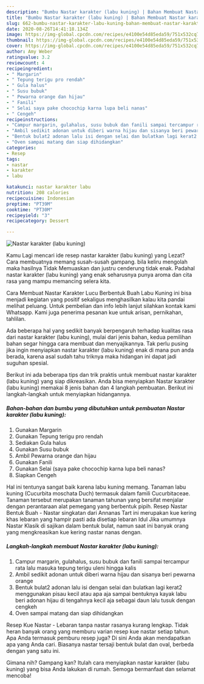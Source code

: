 ```yaml
---
description: "Bumbu Nastar karakter (labu kuning) | Bahan Membuat Nastar karakter (labu kuning) Yang Sedap"
title: "Bumbu Nastar karakter (labu kuning) | Bahan Membuat Nastar karakter (labu kuning) Yang Sedap"
slug: 662-bumbu-nastar-karakter-labu-kuning-bahan-membuat-nastar-karakter-labu-kuning-yang-sedap
date: 2020-08-26T14:41:18.134Z
image: https://img-global.cpcdn.com/recipes/e4100e54d85eda59/751x532cq70/nastar-karakter-labu-kuning-foto-resep-utama.jpg
thumbnail: https://img-global.cpcdn.com/recipes/e4100e54d85eda59/751x532cq70/nastar-karakter-labu-kuning-foto-resep-utama.jpg
cover: https://img-global.cpcdn.com/recipes/e4100e54d85eda59/751x532cq70/nastar-karakter-labu-kuning-foto-resep-utama.jpg
author: Amy Weber
ratingvalue: 3.2
reviewcount: 4
recipeingredient:
- " Margarin"
- " Tepung terigu pro rendah"
- " Gula halus"
- " Susu bubuk"
- " Pewarna orange dan hijau"
- " Fanili"
- " Selai saya pake chocochip karna lupa beli nanas"
- " Cengeh"
recipeinstructions:
- "Campur margarin, gulahalus, susu bubuk dan fanili sampai tercampur rata lalu masuka tepung terigu uleni hingga kalis"
- "Ambil sedikit adonan untuk diberi warna hijau dan sisanya beri pewarna orange"
- "Bentuk bulat2 adonan lalu isi dengan selai dan bulatkan lagi kerat2 menggunakan pisau kecil atau apa aja sampai bentuknya kayak labu beri adonan hijau di tengahnya kecil aja sebagai daun lalu tusuk dengan cengkeh"
- "Oven sampai matang dan siap dihidangkan"
categories:
- Resep
tags:
- nastar
- karakter
- labu

katakunci: nastar karakter labu 
nutrition: 208 calories
recipecuisine: Indonesian
preptime: "PT39M"
cooktime: "PT30M"
recipeyield: "3"
recipecategory: Dessert

---
```



![Nastar karakter (labu kuning)](https://img-global.cpcdn.com/recipes/e4100e54d85eda59/751x532cq70/nastar-karakter-labu-kuning-foto-resep-utama.jpg)

Kamu Lagi mencari ide resep nastar karakter (labu kuning) yang Lezat? Cara membuatnya memang susah-susah gampang. bila keliru mengolah maka hasilnya Tidak Memuaskan dan justru cenderung tidak enak. Padahal nastar karakter (labu kuning) yang enak seharusnya punya aroma dan cita rasa yang mampu memancing selera kita.

Cara Membuat Nastar Karakter Lucu Berbentuk Buah Labu Kuning ini bisa menjadi kegiatan yang positif sekaligus menghasilkan kalau kita pandai melihat peluang. Untuk pembelian dan info lebih lanjut silahkan kontak kami Whatsapp. Kami juga penerima pesanan kue untuk arisan, pernikahan, tahlilan.

Ada beberapa hal yang sedikit banyak berpengaruh terhadap kualitas rasa dari nastar karakter (labu kuning), mulai dari jenis bahan, kedua pemilihan bahan segar hingga cara membuat dan menyajikannya. Tak perlu pusing jika ingin menyiapkan nastar karakter (labu kuning) enak di mana pun anda berada, karena asal sudah tahu triknya maka hidangan ini dapat jadi suguhan spesial.


Berikut ini ada beberapa tips dan trik praktis untuk membuat nastar karakter (labu kuning) yang siap dikreasikan. Anda bisa menyiapkan Nastar karakter (labu kuning) memakai 8 jenis bahan dan 4 langkah pembuatan. Berikut ini langkah-langkah untuk menyiapkan hidangannya.

<!--inarticleads1-->

##### Bahan-bahan dan bumbu yang dibutuhkan untuk pembuatan Nastar karakter (labu kuning):

1. Gunakan  Margarin
1. Gunakan  Tepung terigu pro rendah
1. Sediakan  Gula halus
1. Gunakan  Susu bubuk
1. Ambil  Pewarna orange dan hijau
1. Gunakan  Fanili
1. Gunakan  Selai (saya pake chocochip karna lupa beli nanas?
1. Siapkan  Cengeh


Hal ini tentunya sangat baik karena labu kuning memang. Tanaman labu kuning (Cucurbita moschata Duch) termasuk dalam famili Cucurbitaceae. Tanaman tersebut merupakan tanaman tahunan yang bersifat menjalar dengan perantaraan alat pemegang yang berbentuk pipih. Resep Nastar Bentuk Buah - Nastar singkatan dari Annanas Tart ini merupakan kue kering khas lebaran yang hampir pasti ada disetiap lebaran Idul Jika umumnya Nastar Klasik di sajikan dalam bentuk bulat, namun saat ini banyak orang yang mengkreasikan kue kering nastar nanas dengan. 

<!--inarticleads2-->

##### Langkah-langkah membuat Nastar karakter (labu kuning):

1. Campur margarin, gulahalus, susu bubuk dan fanili sampai tercampur rata lalu masuka tepung terigu uleni hingga kalis
1. Ambil sedikit adonan untuk diberi warna hijau dan sisanya beri pewarna orange
1. Bentuk bulat2 adonan lalu isi dengan selai dan bulatkan lagi kerat2 menggunakan pisau kecil atau apa aja sampai bentuknya kayak labu beri adonan hijau di tengahnya kecil aja sebagai daun lalu tusuk dengan cengkeh
1. Oven sampai matang dan siap dihidangkan


Resep Kue Nastar - Lebaran tanpa nastar rasanya kurang lengkap. Tidak heran banyak orang yang memburu varian resep kue nastar setiap tahun. Apa Anda termasuk pemburu resep juga? Di sini Anda akan mendapatkan apa yang Anda cari. Biasanya nastar tersaji bentuk bulat dan oval, berbeda dengan yang satu ini. 

Gimana nih? Gampang kan? Itulah cara menyiapkan nastar karakter (labu kuning) yang bisa Anda lakukan di rumah. Semoga bermanfaat dan selamat mencoba!
